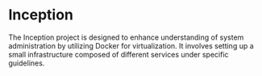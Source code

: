 # Inception 

The Inception project is designed to enhance understanding of system administration by utilizing Docker for virtualization. It involves setting up a small infrastructure composed of different services under specific guidelines.
